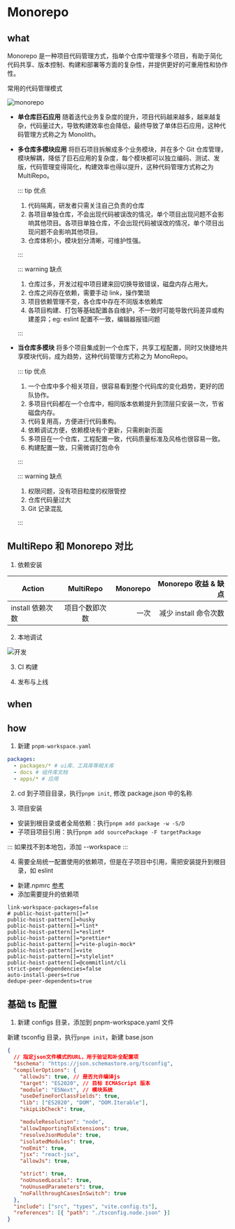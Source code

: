 # Monorepo

## what

Monorepo 是一种项目代码管理方式，指单个仓库中管理多个项目，有助于简化代码共享、版本控制、构建和部署等方面的复杂性，并提供更好的可重用性和协作性。

常用的代码管理模式

![monorepo](/monorepo.webp)

- **单仓库巨石应用** 随着迭代业务复杂度的提升，项目代码越来越多，越来越复杂，代码量过大，导致构建效率也会降低，最终导致了单体巨石应用，这种代码管理方式称之为 Monolith。

- **多仓库多模块应用** 将巨石项目拆解成多个业务模块，并在多个 Git 仓库管理，模块解耦，降低了巨石应用的复杂度，每个模块都可以独立编码、测试、发版，代码管理变得简化，构建效率也得以提升，这种代码管理方式称之为 MultiRepo。

  ::: tip 优点

  1. 代码隔离，研发者只需关注自己负责的仓库
  2. 各项目单独仓库，不会出现代码被误改的情况，单个项目出现问题不会影响其他项目。各项目单独仓库，不会出现代码被误改的情况，单个项目出现问题不会影响其他项目。
  3. 仓库体积小，模块划分清晰，可维护性强。

  :::

  ::: warning 缺点

  1. 仓库过多，开发过程中项目建来回切换导致错误，磁盘内存占用大。
  2. 仓库之间存在依赖，需要手动 link，操作繁琐
  3. 项目依赖管理不变，各仓库中存在不同版本依赖库
  4. 各项目构建、打包等基础配置各自维护，不一致时可能导致代码差异或构建差异；eg: eslint 配置不一致，编辑器报错问题

  :::

- **当仓库多模块** 将多个项目集成到一个仓库下，共享工程配置，同时又快捷地共享模块代码，成为趋势，这种代码管理方式称之为 MonoRepo。

  ::: tip 优点

  1. 一个仓库中多个相关项目，很容易看到整个代码库的变化趋势，更好的团队协作。
  2. 多项目代码都在一个仓库中，相同版本依赖提升到顶层只安装一次，节省磁盘内存。
  3. 代码复用高，方便进行代码重构。
  4. 依赖调试方便，依赖模块有个更新，只需刷新页面
  5. 多项目在一个仓库，工程配置一致，代码质量标准及风格也很容易一致。
  6. 构建配置一致，只需微调打包命令

  :::

  ::: warning 缺点

  1. 权限问题，没有项目粒度的权限管控
  2. 仓库代码量过大
  3. Git 记录混乱

  :::

## MultiRepo 和 Monorepo 对比

1. 依赖安装

| Action           |   MultiRepo    | Monorepo |  Monorepo 收益 & 缺点 |
| ---------------- | :------------: | -------: | --------------------: |
| install 依赖次数 | 项目个数即次数 |     一次 | 减少 install 命令次数 |

2. 本地调试

![开发](/develop.png)

3. CI 构建

4. 发布与上线

## when

## how

1. 新建 `pnpm-workspace.yaml`

```yaml
packages:
  - packages/* # ui库、工具库等相关库
  - docs # 组件库文档
  - apps/* # 应用
```

2. cd 到子项目目录，执行`pnpm init`, 修改 package.json 中的名称

3. 项目安装

- 安装到根目录或者全局依赖：执行`pnpm add package -w -S/D`
- 子项目项目引用：执行`pnpm add sourcePackage -F targetPackage`

:::
如果找不到本地包，添加 --workspace
:::

4. 需要全局统一配置使用的依赖项，但是在子项目中引用，需把安装提升到根目录，如 eslint

- 新建.npmrc [参考](https://pnpm.io/zh/npmrc)
- 添加需要提升的依赖项

```shell
link-workspace-packages=false
# public-hoist-pattern[]=*
public-hoist-pattern[]=husky
public-hoist-pattern[]=*lint*
public-hoist-pattern[]=*eslint*
public-hoist-pattern[]=*prettier*
public-hoist-pattern[]=*vite-plugin-mock*
public-hoist-pattern[]=vite
public-hoist-pattern[]=*stylelint*
public-hoist-pattern[]=@commitlint/cli
strict-peer-dependencies=false
auto-install-peers=true
dedupe-peer-dependents=true
```

## 基础 ts 配置

1. 新建 configs 目录，添加到 pnpm-workspace.yaml 文件

新建 tsconfig 目录，执行`pnpm init`，新建 base.json

```json [base.json]
{
  // 指定json文件模式的URL，用于验证和补全配置项
  "$schema": "https://json.schemastore.org/tsconfig",
  "compilerOptions": {
    "allowJs": true, // 是否允许编译js
    "target": "ES2020", // 目标 ECMAScript 版本
    "module": "ESNext", // 模块系统
    "useDefineForClassFields": true,
    "lib": ["ES2020", "DOM", "DOM.Iterable"],
    "skipLibCheck": true,

    "moduleResolution": "node",
    "allowImportingTsExtensions": true,
    "resolveJsonModule": true,
    "isolatedModules": true,
    "noEmit": true,
    "jsx": "react-jsx",
    "allowJs": true,

    "strict": true,
    "noUnusedLocals": true,
    "noUnusedParameters": true,
    "noFallthroughCasesInSwitch": true
  },
  "include": ["src", "types", "vite.config.ts"],
  "references": [{ "path": "./tsconfig.node.json" }]
}
```
